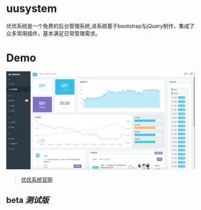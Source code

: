 
# uusystem
优优系统是一个免费的后台管理系统,该系统基于bootstrap与jQuery制作，集成了众多常用插件，基本满足日常管理需求。

# Demo
![名称](./uusystem/img/1.png)
> [优优系统官网](https://www.uusytem.com)


## beta _测试版_


